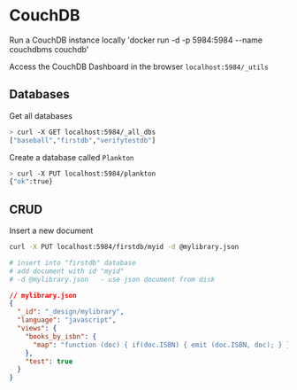 # CouchDB

Run a CouchDB instance locally
'docker run -d -p 5984:5984 --name couchdbms couchdb'

Access the CouchDB Dashboard in the browser
`localhost:5984/_utils`

## Databases

Get all databases

```sh
> curl -X GET localhost:5984/_all_dbs
["baseball","firstdb","verifytestdb"]
```

Create a database called `Plankton`

```sh
> curl -X PUT localhost:5984/plankton
{"ok":true}
```

## CRUD

Insert a new document

```sh
curl -X PUT localhost:5984/firstdb/myid -d @mylibrary.json

# insert into "firstdb" database
# add document with id "myid"
# -d @mylibrary.json   - use json document from disk
```

```json
// mylibrary.json
{
  "_id": "_design/mylibrary",
  "language": "javascript",
  "views": {
    "books_by_isbn": {
      "map": "function (doc) { if(doc.ISBN) { emit (doc.ISBN, doc); } }"
    },
    "test": true
  }
}
```